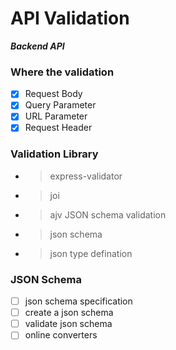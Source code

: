 # API Validation

**_Backend API_**

### Where the validation

- [x] Request Body
- [x] Query Parameter
- [x] URL Parameter
- [x] Request Header

### Validation Library

- > express-validator
- > joi
- > ajv JSON schema validation
- > json schema
- > json type defination

### JSON Schema

- [ ] json schema specification
- [ ] create a json schema
- [ ] validate json schema
- [ ] online converters
